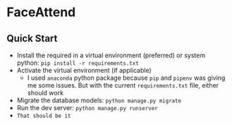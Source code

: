 # FaceAttend

## Quick Start

- Install the required in a virtual environment (preferred) or system python: `pip install -r requirements.txt`
- Activate the virtual environment (if applicable)
    - I used `anaconda` python package because `pip` and `pipenv` was giving me some issues. But with the current `requirements.txt` file, either should work
- Migrate the database models: `python manage.py migrate`
- Run the dev server: `python manage.py runserver`
- `That should be it`